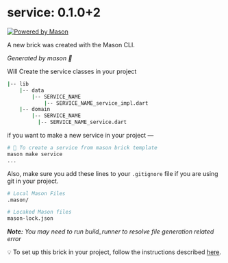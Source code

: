 # service: 0.1.0+2

[![Powered by Mason](https://img.shields.io/endpoint?url=https%3A%2F%2Ftinyurl.com%2Fmason-badge)](https://github.com/felangel/mason)

A new brick was created with the Mason CLI.

_Generated by mason 🧱_

Will Create the service classes in your project

```sh
|-- lib
    |-- data
        |-- SERVICE_NAME
            |-- SERVICE_NAME_service_impl.dart
    |-- domain
        |-- SERVICE_NAME
          |-- SERVICE_NAME_service.dart
```

if you want to make a new service in your project —

```sh
# 🚀 To create a service from mason brick template
mason make service
...
```

Also, make sure you add these lines to your `.gitignore` file if you are using git in your project.

```sh
# Local Mason Files
.mason/

# Locaked Mason files
mason-lock.json
```

_**Note:** You may need to run build_runner to resolve file generation related error_

💡 To set up this brick in your project, follow the instructions described [here](../../README.md#installation).
